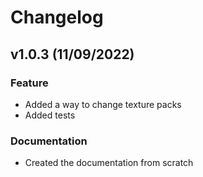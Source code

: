 # Changelog

<!-- next version placeholder -->

## v1.0.3 (11/09/2022)

### Feature

- Added a way to change texture packs
- Added tests

### Documentation

- Created the documentation from scratch